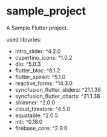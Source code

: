 # sample_project

A Sample Flutter project.

used libraries:
- intro_slider: ^4.2.0
- cupertino_icons: ^1.0.2
- dio: ^5.0.3
- flutter_bloc: ^8.1.2
- flutter_spinkit: ^5.1.0
- reactive_forms: ^14.3.0
- syncfusion_flutter_sliders: ^21.1.38
- syncfusion_flutter_charts: ^21.1.38
- shimmer: ^2.0.0
- cloud_firestore: ^4.5.0
- equatable: ^2.0.5
- intl: ^0.18.0
- firebase_core: ^2.9.0